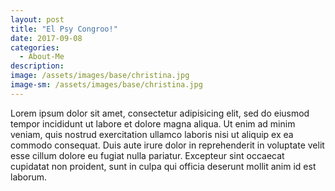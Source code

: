 ```yaml
---
layout: post
title: "El Psy Congroo!"
date: 2017-09-08
categories:
  - About-Me
description:
image: /assets/images/base/christina.jpg
image-sm: /assets/images/base/christina.jpg
---
```

Lorem ipsum dolor sit amet, consectetur adipisicing elit, sed do eiusmod
tempor incididunt ut labore et dolore magna aliqua. Ut enim ad minim veniam,
quis nostrud exercitation ullamco laboris nisi ut aliquip ex ea commodo
consequat. Duis aute irure dolor in reprehenderit in voluptate velit esse
cillum dolore eu fugiat nulla pariatur. Excepteur sint occaecat cupidatat non
proident, sunt in culpa qui officia deserunt mollit anim id est laborum.